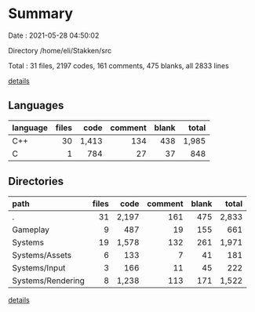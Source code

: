 # Summary

Date : 2021-05-28 04:50:02

Directory /home/eli/Stakken/src

Total : 31 files,  2197 codes, 161 comments, 475 blanks, all 2833 lines

[details](details.md)

## Languages
| language | files | code | comment | blank | total |
| :--- | ---: | ---: | ---: | ---: | ---: |
| C++ | 30 | 1,413 | 134 | 438 | 1,985 |
| C | 1 | 784 | 27 | 37 | 848 |

## Directories
| path | files | code | comment | blank | total |
| :--- | ---: | ---: | ---: | ---: | ---: |
| . | 31 | 2,197 | 161 | 475 | 2,833 |
| Gameplay | 9 | 487 | 19 | 155 | 661 |
| Systems | 19 | 1,578 | 132 | 261 | 1,971 |
| Systems/Assets | 6 | 133 | 7 | 41 | 181 |
| Systems/Input | 3 | 166 | 11 | 45 | 222 |
| Systems/Rendering | 8 | 1,238 | 113 | 171 | 1,522 |

[details](details.md)